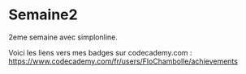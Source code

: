 # Semaine2
2eme semaine avec simplonline.

Voici les liens vers mes badges sur codecademy.com :
https://www.codecademy.com/fr/users/FloChambolle/achievements
